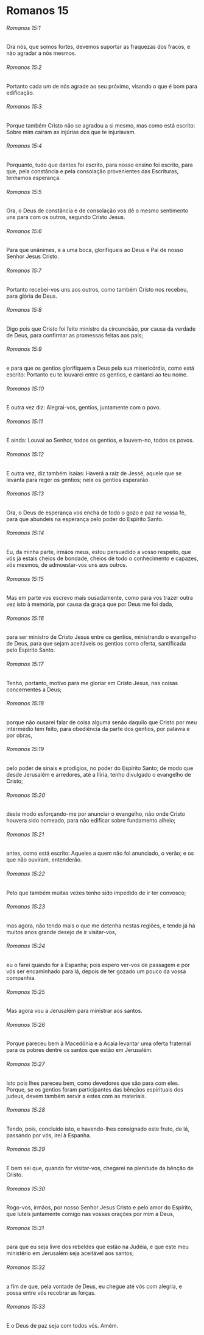 # Romanos 15

###### Romanos 15:1

Ora nós, que somos fortes, devemos suportar as fraquezas dos fracos, e nào agradar a nós mesmos.

###### Romanos 15:2

Portanto cada um de nós agrade ao seu próximo, visando o que é bom para edificação.

###### Romanos 15:3

Porque também Cristo não se agradou a si mesmo, mas como está escrito: Sobre mim caíram as injúrias dos que te injuriavam.

###### Romanos 15:4

Porquanto, tudo que dantes foi escrito, para nosso ensino foi escrito, para que, pela constância e pela consolação provenientes das Escrituras, tenhamos esperança.

###### Romanos 15:5

Ora, o Deus de constância e de consolação vos dê o mesmo sentimento uns para com os outros, segundo Cristo Jesus.

###### Romanos 15:6

Para que unânimes, e a uma boca, glorifiqueis ao Deus e Pai de nosso Senhor Jesus Cristo.

###### Romanos 15:7

Portanto recebei-vos uns aos outros, como também Cristo nos recebeu, para glória de Deus.

###### Romanos 15:8

Digo pois que Cristo foi feito ministro da circuncisão, por causa da verdade de Deus, para confirmar as promessas feitas aos pais;

###### Romanos 15:9

e para que os gentios glorifiquem a Deus pela sua misericórdia, como está escrito: Portanto eu te louvarei entre os gentios, e cantarei ao teu nome.

###### Romanos 15:10

E outra vez diz: Alegrai-vos, gentios, juntamente com o povo.

###### Romanos 15:11

E ainda: Louvai ao Senhor, todos os gentios, e louvem-no, todos os povos.

###### Romanos 15:12

E outra vez, diz também Isaías: Haverá a raiz de Jessé, aquele que se levanta para reger os gentios; nele os gentios esperarão.

###### Romanos 15:13

Ora, o Deus de esperança vos encha de todo o gozo e paz na vossa fé, para que abundeis na esperança pelo poder do Espírito Santo.

###### Romanos 15:14

Eu, da minha parte, irmãos meus, estou persuadido a vosso respeito, que vós já estais cheios de bondade, cheios de todo o conhecimento e capazes, vós mesmos, de admoestar-vos uns aos outros.

###### Romanos 15:15

Mas em parte vos escrevo mais ousadamente, como para vos trazer outra vez isto à memória, por causa da graça que por Deus me foi dada,

###### Romanos 15:16

para ser ministro de Cristo Jesus entre os gentios, ministrando o evangelho de Deus, para que sejam aceitáveis os gentios como oferta, santificada pelo Espírito Santo.

###### Romanos 15:17

Tenho, portanto, motivo para me gloriar em Cristo Jesus, nas coisas concernentes a Deus;

###### Romanos 15:18

porque não ousarei falar de coisa alguma senão daquilo que Cristo por meu intermédio tem feito, para obediência da parte dos gentios, por palavra e por obras,

###### Romanos 15:19

pelo poder de sinais e prodígios, no poder do Espírito Santo; de modo que desde Jerusalém e arredores, até a Ilíria, tenho divulgado o evangelho de Cristo;

###### Romanos 15:20

deste modo esforçando-me por anunciar o evangelho, não onde Cristo houvera sido nomeado, para não edificar sobre fundamento alheio;

###### Romanos 15:21

antes, como está escrito: Aqueles a quem não foi anunciado, o verão; e os que não ouviram, entenderão.

###### Romanos 15:22

Pelo que também muitas vezes tenho sido impedido de ir ter convosco;

###### Romanos 15:23

mas agora, não tendo mais o que me detenha nestas regiões, e tendo já há muitos anos grande desejo de ir visitar-vos,

###### Romanos 15:24

eu o farei quando for à Espanha; pois espero ver-vos de passagem e por vós ser encaminhado para lá, depois de ter gozado um pouco da vossa companhia.

###### Romanos 15:25

Mas agora vou a Jerusalém para ministrar aos santos.

###### Romanos 15:26

Porque pareceu bem à Macedônia e à Acaia levantar uma oferta fraternal para os pobres dentre os santos que estão em Jerusalém.

###### Romanos 15:27

Isto pois lhes pareceu bem, como devedores que são para com eles. Porque, se os gentios foram participantes das bênçãos espirituais dos judeus, devem também servir a estes com as materiais.

###### Romanos 15:28

Tendo, pois, concluído isto, e havendo-lhes consignado este fruto, de lá, passando por vós, irei à Espanha.

###### Romanos 15:29

E bem sei que, quando for visitar-vos, chegarei na plenitude da bênção de Cristo.

###### Romanos 15:30

Rogo-vos, irmãos, por nosso Senhor Jesus Cristo e pelo amor do Espírito, que luteis juntamente comigo nas vossas orações por mim a Deus,

###### Romanos 15:31

para que eu seja livre dos rebeldes que estão na Judéia, e que este meu ministério em Jerusalém seja aceitável aos santos;

###### Romanos 15:32

a fim de que, pela vontade de Deus, eu chegue até vós com alegria, e possa entre vós recobrar as forças.

###### Romanos 15:33

E o Deus de paz seja com todos vós. Amém.

